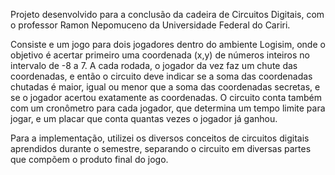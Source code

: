 Projeto desenvolvido para a conclusão da cadeira de Circuitos Digitais, com o professor Ramon Nepomuceno da Universidade Federal do Cariri.

Consiste e um jogo para dois jogadores dentro do ambiente Logisim, onde o objetivo é acertar primeiro uma coordenada (x,y) de números inteiros no intervalo de -8 a 7.
A cada rodada, o jogador da vez faz um chute das coordenadas, e então o circuito deve indicar se a soma das coordenadas chutadas é maior, igual ou menor que a soma das
coordenadas secretas, e se o jogador acertou exatamente as coordenadas. O circuito conta também com um cronômetro para cada jogador, que determina um tempo limite para
jogar, e um placar que conta quantas vezes o jogador já ganhou.

Para a implementação, utilizei os diversos conceitos de circuitos digitais aprendidos durante o semestre, separando o circuito em diversas partes que compõem o produto
final do jogo.
